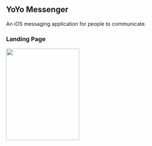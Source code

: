 ## YoYo Messenger

An iOS messaging application for people to communicate.

### Landing Page
<img src="https://github.com/vishnudivakar31/YoYo-Messenger/blob/main/screenshots/landing_page.PNG" width="200" height="250">
